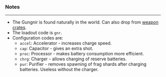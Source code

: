 ### Notes
---
- The Gungnir is found naturally in the world. Can also drop from [weapon crates](https://gitlab.com/accensi/hd-addons/weapon-crate).
- The loadout code is `gnr`.
- Configuration codes are:
	- `accel`: Accelerator - increases charge speed.
	- `cap`: Capacitor - gives an extra shot.
	- `proc`: Processor - makes battery consumption more efficient.
	- `chrg`: Charger - allows charging of reserve batteries.
	- `pur`: Purifier - removes spawning of frag shards after charging batteries. Useless without the charger.